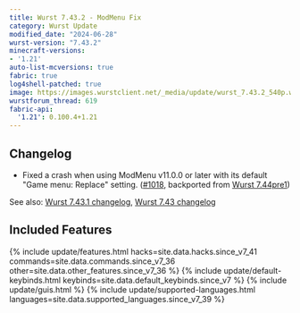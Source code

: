 ```yaml
---
title: Wurst 7.43.2 - ModMenu Fix
category: Wurst Update
modified_date: "2024-06-28"
wurst-version: "7.43.2"
minecraft-versions:
- '1.21'
auto-list-mcversions: true
fabric: true
log4shell-patched: true
image: https://images.wurstclient.net/_media/update/wurst_7.43.2_540p.webp
wurstforum_thread: 619
fabric-api:
  '1.21': 0.100.4+1.21
---
```

## Changelog

- Fixed a crash when using ModMenu v11.0.0 or later with its default "Game menu: Replace" setting. ([#1018](https://github.com/Wurst-Imperium/Wurst7/issues/1018), backported from [Wurst 7.44pre1](/updates/wurst-7-44pre1/))

See also: [Wurst 7.43.1 changelog](/updates/wurst-7-43-1/), [Wurst 7.43 changelog](/updates/wurst-7-43/)

## Included Features

{% include update/features.html hacks=site.data.hacks.since_v7_41 commands=site.data.commands.since_v7_36 other=site.data.other_features.since_v7_36 %}
{% include update/default-keybinds.html keybinds=site.data.default_keybinds.since_v7 %}
{% include update/guis.html %}
{% include update/supported-languages.html languages=site.data.supported_languages.since_v7_39 %}
